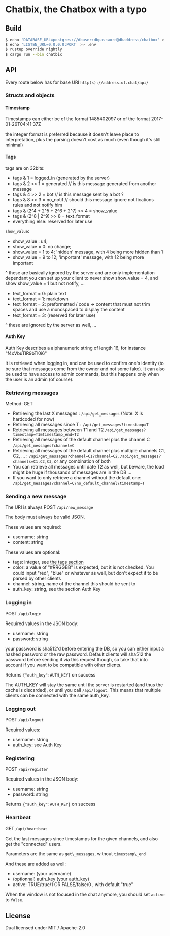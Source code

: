 # Chatbix, the Chatbox with a typo

## Build

```sh
$ echo 'DATABASE_URL=postgres://dbuser:dbpassword@dbaddress/chatbox' > .env
$ echo 'LISTEN_URL=0.0.0.0:PORT' >> .env
$ rustup override nightly
$ cargo run --bin chatbix
```

## API

Every route below has for base URI `http(s)://address.of.chat/api/`

### Structs and objects

#### Timestamp

Timestamps can either be of the format 1485402097 or of the format
2017-01-26T04:41:37Z

the integer format is preferred because it doesn't leave place to interpretation,
plus the parsing doesn't cost as much (even though it's still minimal)

#### Tags

tags are on 32bits:

* tags & 1 = logged\_in (generated by the server)
* tags & 2 >> 1 = generated // is this message generated from another message
* tags & 4 >> 2 = bot // is this message sent by a bot ?
* tags & 8 >> 3 = no\_notif // should this message ignore notifications rules and not notify him
* tags & (2^4 + 2^5 + 2^6 + 2^7) >> 4 = show\_value
* tags & (2^8 | 2^9) >> 8 = text_format
* everything else: reserved for later use
  
`show_value`:

* show\_value : u4; 
* show\_value = 0: no change;
* show\_value = 1 to 4; 'hidden' message, with 4 being more hidden than 1
* show\_value = 9 to 12; 'important' message, with 12 being more important

^ these are basically ignored by the server and are only implementation dependant
you can set up your client to never show show_value = 4, and show show_value = 1 but not
notify, ...

* text_format = 0: plain text
* text_format = 1: markdown
* text_format = 2: preformatted / code -> content that must not trim spaces and use a monospaced to display the content
* text_format = 3: (reserved for later use)

^ these are ignored by the server as well, ...

#### Auth Key

Auth Key describes a alphanumeric string of length 16, for instance "f4xVbuTlR9bTl0i6"

It is retrieved when logging in, and can be used to confirm one's identity (to be sure that
messages come from the owner and not some fake). It can also be used to have access to
admin commands, but this happens only when the user is an admin (of course).

### Retrieving messages

Method: GET

* Retrieving the last X messages : `/api/get_messages`
  (Note: X is hardcoded for now)
* Retrieving all messages since T : `/api/get_messages?timestamp=T`
* Retrieving all messages between T1 and T2 `/api/get_messages?timestamp=T1&timestamp_end=T2`
* Retrieving all messages of the default channel plus the channel C `/api/get_messages?channel=C`
* Retrieving all messages of the default channel plus multiple channels C1, C2, ... : `/api/get_messages?channel=C1?channel=C2`, `/api/get_messages?channels=C1,C2,C3`, or any combination of both
* You can retrieve all messages until date T2 as well, but beware, the load might be huge if thousands of messages are in the DB ...
* If you want to only retrieve a channel without the default one: `/api/get_messages?channel=C?no_default_channel?timestamp=T`

### Sending a new message

The URI is always POST `/api/new_message`

The body must always be valid JSON.

These values are required:

* username: string
* content: string

These values are optional:

* tags: integer, see [the tags section](#Tags)
* color: a value of "#RRGGBB" is expected, but it is not checked. You could input "red", "blue" or whatever as well, but don't expect it to be parsed by other clients
* channel: string, name of the channel this should be sent to
* auth\_key: string, see the section Auth Key

### Logging in

POST `/api/login`

Required values in the JSON body:

* username: string
* password: string

your password is sha512'd before entering the DB, so you can either input a hashed password or the raw password.
Default clients will sha512 the password before sending it via this request though, so take that into account
if you want to be compatible with other clients.

Returns `{"auth_key":AUTH_KEY}` on success

The AUTH\_KEY will stay the same until the server is restarted (and thus the cache is discarded), or until you
call `/api/logout`. This means that multiple clients can be connected with the same auth\_key.

### Logging out

POST `/api/logout`

Required values:

* username: string
* auth\_key: see Auth Key

### Registering

POST `/api/register`

Required values in the JSON body:

* username: string
* password: string

Returns `{"auth_key":AUTH_KEY}` on success

### Heartbeat

GET `/api/heartbeat`

Get the last messages since timestamps for the given channels, and also get the "connected" users.

Parameters are the same as `get\_messages`, without `timestamp\_end`

And these are added as well:

* username: (your username)
* (optionnal) auth\_key (your auth\_key)
* active: TRUE/true/1 OR FALSE/false/0 , with default "true"

When the window is not focused in the chat anymore, you should set `active` to `false`.

## License

Dual licensed under MIT / Apache-2.0
